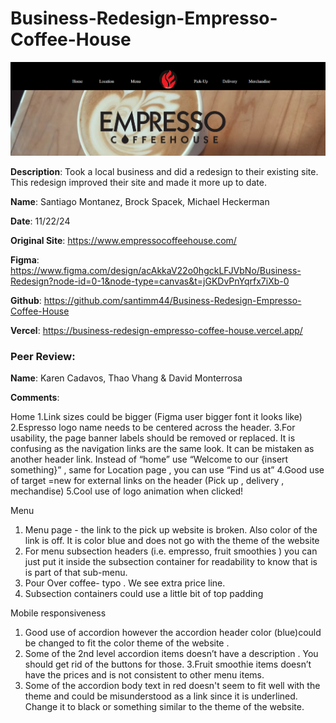 # Business-Redesign-Empresso-Coffee-House

![Design preview for the Business-Redesign-Empresso-Coffee-House](./assets/empressoReadmeimg.png)

**Description**: Took a local business and did a redesign to their existing site. This redesign improved their site and made it more up to date.

**Name**: Santiago Montanez, Brock Spacek, Michael Heckerman

**Date**: 11/22/24

**Original Site**: https://www.empressocoffeehouse.com/

**Figma**: https://www.figma.com/design/acAkkaV22o0hgckLFJVbNo/Business-Redesign?node-id=0-1&node-type=canvas&t=jGKDvPnYqrfx7iXb-0

**Github**: https://github.com/santimm44/Business-Redesign-Empresso-Coffee-House

**Vercel**: https://business-redesign-empresso-coffee-house.vercel.app/

### Peer Review:
**Name**: Karen Cadavos, Thao Vhang & David Monterrosa

**Comments**: 

Home
1.Link sizes could be bigger (Figma user bigger font it looks like)
2.Espresso logo name needs to be centered across the header.
3.For usability, the page  banner labels should be removed or replaced. It is confusing as the navigation links are the same look. It can be mistaken as another header link. Instead of “home” use “Welcome to our {insert something}” , same for Location page , you can use “Find us at”
4.Good use of target =new for external links on the header (Pick up , delivery , mechandise)
5.Cool use of logo animation when clicked!

Menu	
1. Menu page - the link to the pick up website is broken.  Also color of the link is off. It is color blue and does not go with the theme of the website
2. For menu subsection headers (i.e. empresso, fruit smoothies ) you can just put it inside the subsection container for readability to know that is is part of that sub-menu.
3. Pour Over coffee- typo . We see extra price line.
4. Subsection containers could use a little bit of top padding


Mobile responsiveness

1. Good use of accordion however the accordion header color (blue)could be changed to fit the color theme of the website .
2. Some of the 2nd level accordion items doesn’t have a description . You should get rid of the buttons for those. 
3.Fruit smoothie items doesn’t have the prices and is not consistent to other menu items.
4. Some of the accordion body text in red doesn't seem to fit well with the theme and could be misunderstood as a link since it is underlined. Change it to black or something similar to the theme of the website.
   
